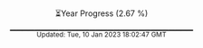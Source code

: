 <p align="center">
⏳Year Progress (2.67 %) <br>
▁▁▁▁▁▁▁▁▁▁▁▁▁▁▁▁▁▁▁▁▁▁▁▁▁▁▁▁▁▁ <br>
<sub>Updated: Tue, 10 Jan 2023 18:02:47 GMT</sub>
</p>

